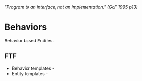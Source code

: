 *"Program to an interface, not an implementation." (GoF 1995 p13)*

# Behaviors
Behavior based Entities.

## FTF
* Behavior templates - 
* Entity templates -
